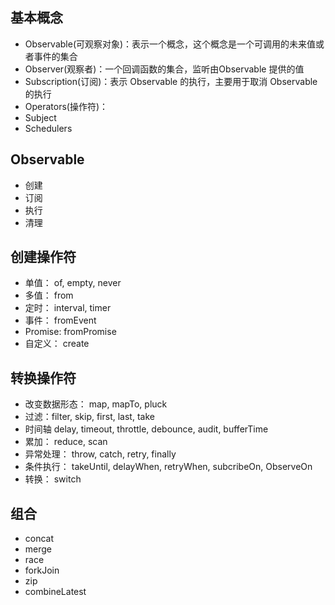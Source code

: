 
## 基本概念
* Observable(可观察对象)：表示一个概念，这个概念是一个可调用的未来值或者事件的集合
* Observer(观察者)：一个回调函数的集合，监听由Observable 提供的值
* Subscription(订阅)：表示 Observable 的执行，主要用于取消 Observable的执行
* Operators(操作符)：
* Subject
* Schedulers

## Observable
* 创建
* 订阅
* 执行
* 清理

## 创建操作符
* 单值： of, empty, never
* 多值： from
* 定时： interval, timer
* 事件： fromEvent
* Promise: fromPromise
* 自定义： create

## 转换操作符
* 改变数据形态： map, mapTo, pluck
* 过滤：filter, skip, first, last, take
* 时间轴 delay, timeout, throttle, debounce, audit, bufferTime
* 累加： reduce, scan
* 异常处理： throw, catch, retry, finally
* 条件执行： takeUntil, delayWhen, retryWhen, subcribeOn, ObserveOn
* 转换： switch

## 组合
* concat
* merge
* race
* forkJoin
* zip
* combineLatest
